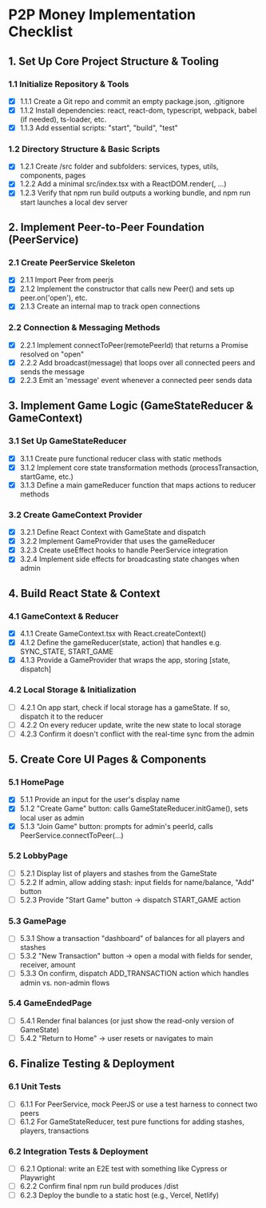 # P2P Money Implementation Checklist

## 1. Set Up Core Project Structure & Tooling

### 1.1 Initialize Repository & Tools
- [x] 1.1.1 Create a Git repo and commit an empty package.json, .gitignore
- [x] 1.1.2 Install dependencies: react, react-dom, typescript, webpack, babel (if needed), ts-loader, etc.
- [x] 1.1.3 Add essential scripts: "start", "build", "test"

### 1.2 Directory Structure & Basic Scripts
- [x] 1.2.1 Create /src folder and subfolders: services, types, utils, components, pages
- [x] 1.2.2 Add a minimal src/index.tsx with a ReactDOM.render(<App />, ...)
- [x] 1.2.3 Verify that npm run build outputs a working bundle, and npm run start launches a local dev server

## 2. Implement Peer-to-Peer Foundation (PeerService)

### 2.1 Create PeerService Skeleton
- [x] 2.1.1 Import Peer from peerjs
- [x] 2.1.2 Implement the constructor that calls new Peer() and sets up peer.on('open'), etc.
- [x] 2.1.3 Create an internal map to track open connections

### 2.2 Connection & Messaging Methods
- [x] 2.2.1 Implement connectToPeer(remotePeerId) that returns a Promise resolved on "open"
- [x] 2.2.2 Add broadcast(message) that loops over all connected peers and sends the message
- [x] 2.2.3 Emit an 'message' event whenever a connected peer sends data

## 3. Implement Game Logic (GameStateReducer & GameContext)

### 3.1 Set Up GameStateReducer
- [x] 3.1.1 Create pure functional reducer class with static methods
- [x] 3.1.2 Implement core state transformation methods (processTransaction, startGame, etc.)
- [x] 3.1.3 Define a main gameReducer function that maps actions to reducer methods

### 3.2 Create GameContext Provider
- [x] 3.2.1 Define React Context with GameState and dispatch
- [x] 3.2.2 Implement GameProvider that uses the gameReducer
- [x] 3.2.3 Create useEffect hooks to handle PeerService integration
- [x] 3.2.4 Implement side effects for broadcasting state changes when admin

## 4. Build React State & Context

### 4.1 GameContext & Reducer
- [x] 4.1.1 Create GameContext.tsx with React.createContext()
- [x] 4.1.2 Define the gameReducer(state, action) that handles e.g. SYNC_STATE, START_GAME
- [x] 4.1.3 Provide a GameProvider that wraps the app, storing [state, dispatch]

### 4.2 Local Storage & Initialization
- [ ] 4.2.1 On app start, check if local storage has a gameState. If so, dispatch it to the reducer
- [ ] 4.2.2 On every reducer update, write the new state to local storage
- [ ] 4.2.3 Confirm it doesn't conflict with the real-time sync from the admin

## 5. Create Core UI Pages & Components

### 5.1 HomePage
- [x] 5.1.1 Provide an input for the user's display name
- [x] 5.1.2 "Create Game" button: calls GameStateReducer.initGame(), sets local user as admin
- [x] 5.1.3 "Join Game" button: prompts for admin's peerId, calls PeerService.connectToPeer(...)

### 5.2 LobbyPage
- [ ] 5.2.1 Display list of players and stashes from the GameState
- [ ] 5.2.2 If admin, allow adding stash: input fields for name/balance, "Add" button
- [ ] 5.2.3 Provide "Start Game" button → dispatch START_GAME action

### 5.3 GamePage
- [ ] 5.3.1 Show a transaction "dashboard" of balances for all players and stashes
- [ ] 5.3.2 "New Transaction" button → open a modal with fields for sender, receiver, amount
- [ ] 5.3.3 On confirm, dispatch ADD_TRANSACTION action which handles admin vs. non-admin flows

### 5.4 GameEndedPage
- [ ] 5.4.1 Render final balances (or just show the read-only version of GameState)
- [ ] 5.4.2 "Return to Home" → user resets or navigates to main

## 6. Finalize Testing & Deployment

### 6.1 Unit Tests
- [ ] 6.1.1 For PeerService, mock PeerJS or use a test harness to connect two peers
- [ ] 6.1.2 For GameStateReducer, test pure functions for adding stashes, players, transactions

### 6.2 Integration Tests & Deployment
- [ ] 6.2.1 Optional: write an E2E test with something like Cypress or Playwright
- [ ] 6.2.2 Confirm final npm run build produces /dist
- [ ] 6.2.3 Deploy the bundle to a static host (e.g., Vercel, Netlify) 